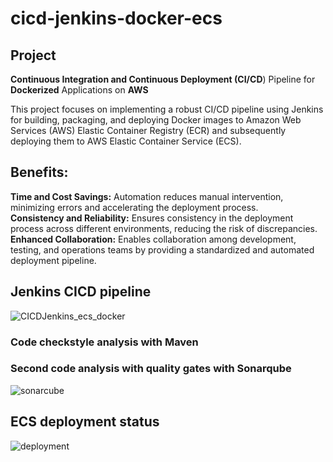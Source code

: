 # cicd-jenkins-docker-ecs

## Project
**Continuous Integration and Continuous Deployment (CI/CD**) Pipeline for **Dockerized** Applications on **AWS**


This project focuses on implementing a robust CI/CD pipeline using Jenkins for building, packaging, and deploying Docker images to Amazon Web Services (AWS) Elastic Container Registry (ECR) and subsequently deploying them to AWS Elastic Container Service (ECS).

## Benefits:

**Time and Cost Savings:** Automation reduces manual intervention, minimizing errors and accelerating the deployment process.<br>
**Consistency and Reliability:** Ensures consistency in the deployment process across different environments, reducing the risk of discrepancies.<br>
**Enhanced Collaboration:** Enables collaboration among development, testing, and operations teams by providing a standardized and automated deployment pipeline.

## Jenkins CICD pipeline
![CICDJenkins_ecs_docker](https://github.com/dominicho97/cicd-jenkins-docker-ecs/assets/43000003/c5a39593-250a-40c3-a8dd-54fc998f2d6b)

### Code checkstyle analysis with Maven

### Second code analysis with quality gates with Sonarqube
![sonarcube](https://github.com/dominicho97/cicd-jenkins-docker-ecs/assets/43000003/982c493b-ac17-4ecb-8bb4-4b8e84e99dbd)


## ECS deployment status
![deployment](https://github.com/dominicho97/cicd-jenkins-docker-ecs/assets/43000003/4d07cf2a-1d38-4417-ba05-74927771063e)



